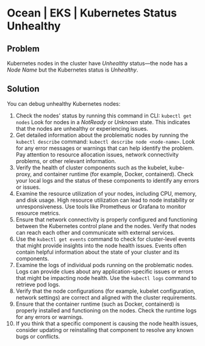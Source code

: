 <meta name="robots" content="noindex">

# Ocean | EKS | Kubernetes Status Unhealthy

## Problem

Kubernetes nodes in the cluster have <i>Unhealthy</i> status—the node has a <i>Node Name</i> but the Kubernetes status is <i>Unhealthy</i>.

## Solution

You can debug unhealthy Kubernetes nodes:
1. Check the nodes' status by running this command in CLI: `kubectl get nodes`
   Look for nodes in a <i>NotReady</i> or <i>Unknown</i> state. This indicates that the nodes are unhealthy or experiencing issues.
2. Get detailed information about the problematic nodes by running the `kubectl describe` command: `kubectl describe node <node-name>`.
   Look for any error messages or warnings that can help identify the problem. Pay attention to resource allocation issues, network connectivity problems, or other relevant information.
3. Verify the health of cluster components such as the kubelet, kube-proxy, and container runtime (for example, Docker, containerd). Check your local logs and the status of these components to identify any errors or issues.
4. Examine the resource utilization of your nodes, including CPU, memory, and disk usage. High resource utilization can lead to node instability or unresponsiveness. Use tools like Prometheus or Grafana to monitor resource metrics.
5. Ensure that network connectivity is properly configured and functioning between the Kubernetes control plane and the nodes. Verify that nodes can reach each other and communicate with external services.
6. Use the `kubectl get events` command to check for cluster-level events that might provide insights into the node health issues. Events often contain helpful information about the state of your cluster and its components.
7. Examine the logs of individual pods running on the problematic nodes. Logs can provide clues about any application-specific issues or errors that might be impacting node health. Use the `kubectl logs` command to retrieve pod logs.
8. Verify that the node configurations (for example, kubelet configuration, network settings) are correct and aligned with the cluster requirements.
9. Ensure that the container runtime (such as Docker, containerd) is properly installed and functioning on the nodes. Check the runtime logs for any errors or warnings.
10. If you think that a specific component is causing the node health issues, consider updating or reinstalling that component to resolve any known bugs or conflicts.
